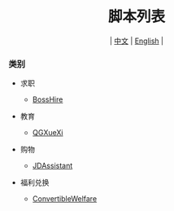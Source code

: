 <div align="center">
<h1>脚本列表</h1>
<p> | <a href='https://github.com/stermso/AutoX'>中文</a> | <a href='https://github.com/stermso/AutoX/blob/main/Docs/README-EN.md'>English</a> | </p>
</div>

### 类别

* 求职

  * <a href='https://github.com/stermso/AutoX/blob/BossHire/boss.js'>BossHire</a>

* 教育

  * <a href='https://github.com/stermso/AutoX/blob/QGXueXi/xuexiQG.js'>QGXueXi</a>

* 购物

  * <a href='https://github.com/stermso/AutoX/blob/JDAssistant/JDAssistant.js'>JDAssistant</a>

* 福利兑换

  * <a href='https://github.com/stermso/AutoX/blob/ConvertibleWelfare/JDBeanOfDog.js'>ConvertibleWelfare</a>